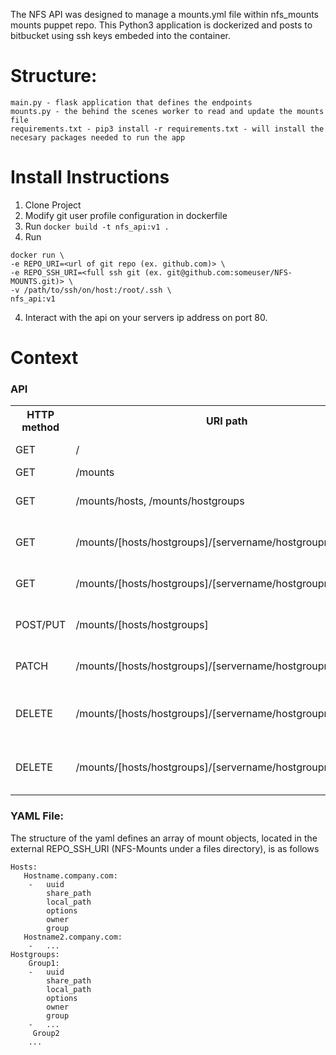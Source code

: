 The NFS API was designed to manage a mounts.yml file within nfs_mounts mounts puppet repo. This Python3 application is dockerized and posts to bitbucket using ssh keys embeded into the container.

# Structure:
```
main.py - flask application that defines the endpoints
mounts.py - the behind the scenes worker to read and update the mounts file
requirements.txt - pip3 install -r requirements.txt - will install the necesary packages needed to run the app
```

# Install Instructions
1. Clone Project
2. Modify git user profile configuration in dockerfile
2. Run `docker build -t nfs_api:v1 .`
3. Run
```
docker run \
-e REPO_URI=<url of git repo (ex. github.com)> \
-e REPO_SSH_URI=<full ssh git (ex. git@github.com:someuser/NFS-MOUNTS.git)> \
-v /path/to/ssh/on/host:/root/.ssh \
nfs_api:v1
```
4. Interact with the api on your servers ip address on port 80.

# Context
### API
<table>
    <tr>
        <th>HTTP method</th>
        <th>URI path</th>
        <th>Description</th>
    </tr>
    <tr>
        <td>GET</td>
        <td>/</td>
        <td>Returns health status to show node is active</td>
    </tr>
    <tr>
        <td>GET</td>
        <td>/mounts</td>
        <td>Retrieves all mounts</td>
    </tr>
    <tr>
        <td>GET</td>
        <td>/mounts/hosts, /mounts/hostgroups</td>
        <td>Retrieves just [hostname/hostgroup] mount.</td>
    </tr>
    <tr>
        <td>GET</td>
        <td>/mounts/[hosts/hostgroups]/[servername/hostgroupname]</td>
        <td>Retrieves servers/hostgroups mounts</td>
    </tr>
    <tr>
        <td>GET</td>
        <td>/mounts/[hosts/hostgroups]/[servername/hostgroupname]/uuid</td>
        <td> Retrieves invidiual mount point for given UUID</td>
    </tr>
    <tr>
        <td>POST/PUT</td>
        <td>/mounts/[hosts/hostgroups]</td>
        <td>Create new NAS Point for a particular host or hostgroup</td>
    </tr>
    <tr>
        <td>PATCH</td>
        <td>/mounts/[hosts/hostgroups]/[servername/hostgroupname]/uuid</td>
        <td>Modifies a NAS Point for a particular host or hostgroup</td>
    </tr>
    <tr>
        <td>DELETE</td>
        <td>/mounts/[hosts/hostgroups]/[servername/hostgroupname]</td>
        <td>Removes the management for a particular host or hostgroup</td>
    </tr>
    <tr>
        <td>DELETE</td>
        <td>/mounts/[hosts/hostgroups]/[servername/hostgroupname]/uuid</td>
        <td>Removes the management of a NAS Point for a particular host or hostgroup</td>
    </tr>
</table>

### YAML File:
The structure of the yaml defines an array of mount objects, located in the external REPO_SSH_URI (NFS-Mounts under a files directory), is as follows
```
Hosts:
   Hostname.company.com:
    -	uuid
        share_path
        local_path
        options
        owner
        group
   Hostname2.company.com:
    -	...
Hostgroups:
    Group1:
    -	uuid
        share_path
        local_path
        options
        owner
        group
    -	...
     Group2
    ...
```
